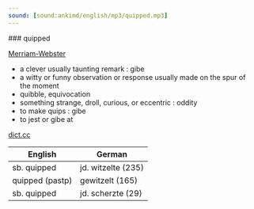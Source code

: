 ```yaml
---
sound: [sound:ankimd/english/mp3/quipped.mp3]
---
```


\### quipped

[Merriam-Webster](https://www.merriam-webster.com/dictionary/quipped)

- a clever usually taunting remark : gibe
- a witty or funny observation or response usually made on the spur of the moment
- quibble, equivocation
- something strange, droll, curious, or eccentric : oddity
- to make quips : gibe
- to jest or gibe at

[dict.cc](https://www.dict.cc/quipped)

| English        | German       |
| -------------- | ------------ |
| sb. quipped | jd. witzelte (235) |
| quipped (pastp) | gewitzelt (165) |
| sb. quipped | jd. scherzte (29) |
